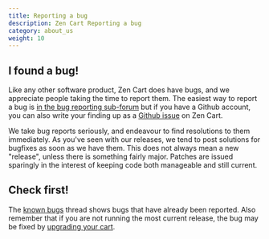 ```yaml
---
title: Reporting a bug
description: Zen Cart Reporting a bug
category: about_us
weight: 10
---
```


## I found a bug! 

Like any other software product, Zen Cart does have bugs, and we appreciate 
people taking the time to report them.  The easiest way to report a bug 
is [in the bug reporting sub-forum](https://www.zen-cart.com/forumdisplay.php?140-Bug-Reports) but if you have a Github account, you can also write your finding up as a [Github issue](https://github.com/zencart/zencart/issues) on Zen Cart. 

We take bug reports seriously, and endeavour to find resolutions to them immediately. As you've seen with our releases, we tend to post solutions for bugfixes as soon as we have them. This does not always mean a new "release", unless there is something fairly major. Patches are issued sparingly in the interest of keeping code both manageable and still current.

## Check first! 

The [known bugs](/user/about_us/known_bugs/) thread shows bugs that have already been reported.  Also remember that if you are not running the most current release, the bug may be fixed by [upgrading your cart](http://localhost:1313/user/upgrading/). 

